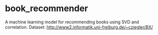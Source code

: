 # book_recommender
A machine learning model for recommending books using SVD and correlation. Dataset:  http://www2.informatik.uni-freiburg.de/~cziegler/BX/

